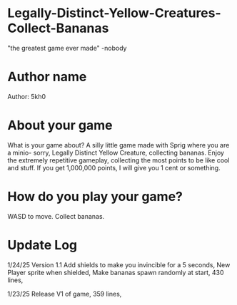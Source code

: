 # Legally-Distinct-Yellow-Creatures-Collect-Bananas
"the greatest game ever made" -nobody
# Author name
Author: 5kh0

# About your game
What is your game about?
A silly little game made with Sprig where you are a minio- sorry, Legally Distinct Yellow Creature, collecting bananas. Enjoy the extremely repetitive gameplay, collecting the most points to be like cool and stuff. If you get 1,000,000 points, I will give you 1 cent or something.

# How do you play your game?
WASD to move. Collect bananas.

# Update Log

1/24/25
Version 1.1
Add shields to make you invincible for a 5 seconds,
New Player sprite when shielded,
Make bananas spawn randomly at start,
430 lines,

1/23/25
Release V1 of game,
359 lines,  
